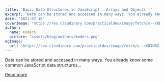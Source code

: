 ```yaml
---
title: 'Basic Data Structures in JavaScript : Arrays and Objects !'
excerpt: 'Data can be stored and accessed in many ways. You already know some common JavaScript data structures...'
date: '2021-07-18'
coverImage: 'https://res.cloudinary.com/practicaldev/image/fetch/s--sKDIHRZJ--/c_imagga_scale,f_auto,fl_progressive,h_420,q_auto,w_1000/https://dev-to-uploads.s3.amazonaws.com/uploads/articles/nyujpupyr5pn602cx7lv.jpg'
author:
  name: Koders
  picture: "assets/blog/authors/koders.png"
ogImage:
  url: 'https://res.cloudinary.com/practicaldev/image/fetch/s--sKDIHRZJ--/c_imagga_scale,f_auto,fl_progressive,h_420,q_auto,w_1000/https://dev-to-uploads.s3.amazonaws.com/uploads/articles/nyujpupyr5pn602cx7lv.jpg'
---
```


Data can be stored and accessed in many ways. You already know some common JavaScript data structures...

[Read more](https://dev.to/cenacr007_harsh/basic-data-structures-in-javascript-arrays-and-objects-3mln)
